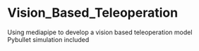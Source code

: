 # Vision_Based_Teleoperation
Using mediapipe to develop a vision based teleoperation model\
Pybullet simulation included 
